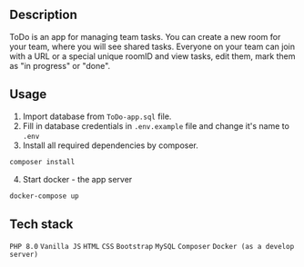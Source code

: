 ## Description
ToDo is an app for managing team tasks. You can create a new room for your team, where you will see shared tasks. Everyone on your team can join with a URL or a special unique roomID and view tasks, edit them, mark them as "in progress" or "done".

## Usage
1. Import database from `ToDo-app.sql` file.
2. Fill in database credentials in `.env.example` file and change it's name to `.env`
3. Install all required dependencies by composer.
```bash
composer install
```
4. Start docker - the app server
```bash
docker-compose up
```
## Tech stack
`PHP 8.0` `Vanilla JS` `HTML` `CSS` `Bootstrap` `MySQL` `Composer` `Docker (as a develop server)`

